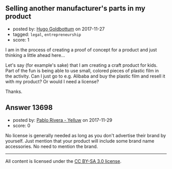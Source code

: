 ## Selling another manufacturer's parts in my product

- posted by: [Hugo Goldbottum](https://stackexchange.com/users/12062153/hugo-goldbottum) on 2017-11-27
- tagged: `legal`, `entrepreneurship`
- score: 1

I am in the process of creating a proof of concept for a product and just thinking a little ahead here...

Let's say (for example's sake) that I am creating a craft product for kids. Part of the fun is being able to use small, colored pieces of plastic film in the activity. Can I just go to e.g. Alibaba and buy the plastic film and resell it with my product? Or would I need a license?

Thanks.


## Answer 13698

- posted by: [Pablo Rivera - Yelluw](https://stackexchange.com/users/12380190/pablo-rivera-yelluw) on 2017-11-29
- score: 0

No license is generally needed as long as you don't advertise their brand by yourself. Just mention that your product will include some brand name accessories. No need to mention the brand.



---

All content is licensed under the [CC BY-SA 3.0 license](https://creativecommons.org/licenses/by-sa/3.0/).
